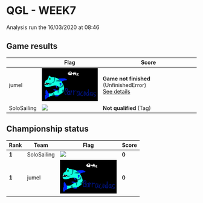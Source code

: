 # QGL - WEEK7

Analysis run the 16/03/2020 at 08:46

## Game results

||Flag|Score|
|--|--|--|
|jumel|<img src="../../flags/jumel.png" width="150" height="" />|**Game not finished** (UnfinishedError)<br>[See details](./pool-0/jumel.log)|
|SoloSailing|<img src="../../flags/SoloSailing.png" width="150" height="" />|**Not qualified** (Tag)|
## Championship status

|Rank|Team|Flag|Score|
|--|--|--|--|
|**1**|SoloSailing|<img src="../../flags/SoloSailing.png" width="150" height="" />|**0**|
|**1**|jumel|<img src="../../flags/jumel.png" width="150" height="" />|**0**|
